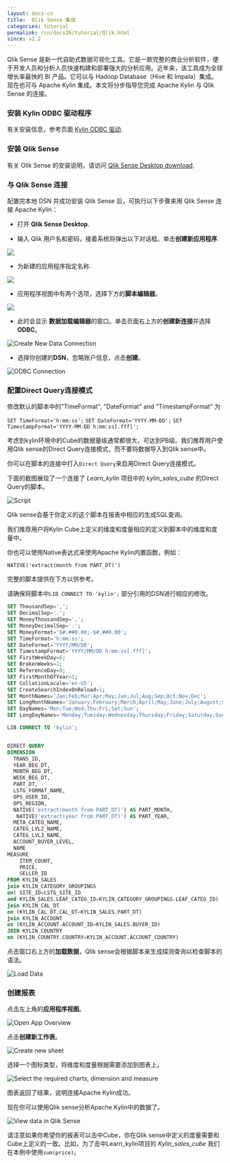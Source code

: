 ```yaml
---
layout: docs-cn
title:  Qlik Sense 集成
categories: tutorial
permalink: /cn/docs26/tutorial/Qlik.html
since: v2.2
---
```


Qlik Sense 是新一代自助式数据可视化工具。它是一款完整的商业分析软件，便于开发人员和分析人员快速构建和部署强大的分析应用。近年来，该工具成为全球增长率最快的 BI 产品。它可以与 Hadoop Database（Hive 和 Impala）集成。现在也可与 Apache Kylin 集成。本文将分步指导您完成 Apache Kylin 与 Qlik Sense 的连接。 

### 安装 Kylin ODBC 驱动程序

有关安装信息，参考页面 [Kylin ODBC 驱动](http://kylin.apache.org/cn/docs/tutorial/odbc.html).

### 安装 Qlik Sense

有关 Olik Sense 的安装说明，请访问 [Qlik Sense Desktop download](https://www.qlik.com/us/try-or-buy/download-qlik-sense).

### 与 Qlik Sense 连接

配置完本地 DSN 并成功安装 Qlik Sense 后，可执行以下步骤来用 Qlik Sense 连接 Apache Kylin：

- 打开 **Qlik Sense Desktop**.


- 输入 Qlik 用户名和密码，接着系统将弹出以下对话框。单击**创建新应用程序**.

![](/images/tutorial/2.1/Qlik/welcome_to_qlik_desktop.png)

- 为新建的应用程序指定名称. 

![](/images/tutorial/2.1/Qlik/create_new_application.png)

- 应用程序视图中有两个选项，选择下方的**脚本编辑器**。

![](/images/tutorial/2.1/Qlik/script_editor.png)

- 此时会显示 **数据加载编辑器**的窗口。单击页面右上方的**创建新连接**并选择**ODBC**。

![Create New Data Connection](/images/tutorial/2.1/Qlik/create_data_connection.png)

- 选择你创建的**DSN**，忽略账户信息，点击**创建**。

![ODBC Connection](/images/tutorial/2.1/Qlik/odbc_connection.png)

### 配置Direct Query连接模式
修改默认的脚本中的"TimeFormat", "DateFormat" and "TimestampFormat" 为

`SET TimeFormat='h:mm:ss';`
`SET DateFormat='YYYY-MM-DD';`
`SET TimestampFormat='YYYY-MM-DD h:mm:ss[.fff]';`

考虑到kylin环境中的Cube的数据量级通常都很大，可达到PB级。我们推荐用户使用Qlik sense的Direct Query连接模式，而不要将数据导入到Qlik sense中。

你可以在脚本的连接中打入`Direct Query`来启用Direct Query连接模式。

下面的截图展现了一个连接了 *Learn_kylin* 项目中的 *kylin_sales_cube* 的Direct Query的脚本。

![Script](/images/tutorial/2.1/Qlik/script_run_result.png) 

Qlik sense会基于你定义的这个脚本在报表中相应的生成SQL查询。

我们推荐用户将Kylin Cube上定义的维度和度量相应的定义到脚本中的维度和度量中。

你也可以使用Native表达式来使用Apache Kylin内置函数，例如：

`NATIVE('extract(month from PART_DT)') ` 

完整的脚本提供在下方以供参考。

请确保将脚本中`LIB CONNECT TO 'kylin';` 部分引用的DSN进行相应的修改。 

```SQL
SET ThousandSep=',';
SET DecimalSep='.';
SET MoneyThousandSep=',';
SET MoneyDecimalSep='.';
SET MoneyFormat='$#,##0.00;-$#,##0.00';
SET TimeFormat='h:mm:ss';
SET DateFormat='YYYY/MM/DD';
SET TimestampFormat='YYYY/MM/DD h:mm:ss[.fff]';
SET FirstWeekDay=6;
SET BrokenWeeks=1;
SET ReferenceDay=0;
SET FirstMonthOfYear=1;
SET CollationLocale='en-US';
SET CreateSearchIndexOnReload=1;
SET MonthNames='Jan;Feb;Mar;Apr;May;Jun;Jul;Aug;Sep;Oct;Nov;Dec';
SET LongMonthNames='January;February;March;April;May;June;July;August;September;October;November;December';
SET DayNames='Mon;Tue;Wed;Thu;Fri;Sat;Sun';
SET LongDayNames='Monday;Tuesday;Wednesday;Thursday;Friday;Saturday;Sunday';

LIB CONNECT TO 'kylin';


DIRECT QUERY
DIMENSION 
  TRANS_ID,
  YEAR_BEG_DT,
  MONTH_BEG_DT,
  WEEK_BEG_DT,
  PART_DT,
  LSTG_FORMAT_NAME,
  OPS_USER_ID,
  OPS_REGION,
  NATIVE('extract(month from PART_DT)') AS PART_MONTH,
   NATIVE('extract(year from PART_DT)') AS PART_YEAR,
  META_CATEG_NAME,
  CATEG_LVL2_NAME,
  CATEG_LVL3_NAME,
  ACCOUNT_BUYER_LEVEL,
  NAME
MEASURE
	ITEM_COUNT,
    PRICE,
    SELLER_ID
FROM KYLIN_SALES 
join KYLIN_CATEGORY_GROUPINGS  
on( SITE_ID=LSTG_SITE_ID 
and KYLIN_SALES.LEAF_CATEG_ID=KYLIN_CATEGORY_GROUPINGS.LEAF_CATEG_ID)
join KYLIN_CAL_DT
on (KYLIN_CAL_DT.CAL_DT=KYLIN_SALES.PART_DT)
join KYLIN_ACCOUNT 
on (KYLIN_ACCOUNT.ACCOUNT_ID=KYLIN_SALES.BUYER_ID)
JOIN KYLIN_COUNTRY
on (KYLIN_COUNTRY.COUNTRY=KYLIN_ACCOUNT.ACCOUNT_COUNTRY)
```

点击窗口右上方的**加载数据**，Qlik sense会根据脚本来生成探测查询以检查脚本的语法。

![Load Data](/images/tutorial/2.1/Qlik/load_data.png)

### 创建报表

点击左上角的**应用程序视图**。

![Open App Overview](/images/tutorial/2.1/Qlik/go_to_app_overview.png)

点击**创建新工作表**。

![Create new sheet](/images/tutorial/2.1/Qlik/create_new_report.png)

选择一个图标类型，将维度和度量根据需要添加到图表上。

![Select the required charts, dimension and measure](/images/tutorial/2.1/Qlik/add_dimension.png)

图表返回了结果，说明连接Apache Kylin成功。

现在你可以使用Qlik sense分析Apache Kylin中的数据了。

![View data in Qlik Sense](/images/tutorial/2.1/Qlik/report.png)

请注意如果你希望你的报表可以击中Cube，你在Qlik sense中定义的度量需要和Cube上定义的一致。比如，为了击中Learn_kylin项目的 *Kylin_sales_cube* 我们在本例中使用`sum(price)`。
